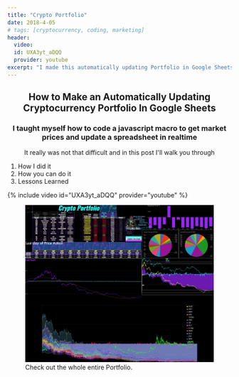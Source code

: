 ```yaml
---
title: "Crypto Portfolio"
date: 2018-4-05
# tags: [cryptocurrency, coding, marketing]
header:
  video:
  id: UXA3yt_aDQQ
  provider: youtube
excerpt: "I made this automatically updating Portfolio in Google Sheets"
---
```

<center>
<h2> How to Make an Automatically Updating Cryptocurrency Portfolio In Google Sheets </h2>
<h3>
I taught myself how to code a javascript macro to get market prices and update a spreadsheet in realtime
</h3>
<p>
It really was not that difficult and in this post I'll walk you through
</center>

<ol type = "1">
<li>How I did it</li>
<li>How you can do it</li>
<li>Lessons Learned</li>
</ol>
</p>


{% include video id="UXA3yt_aDQQ" provider="youtube" %}


<figure class="align-center">
  <img src="/images/crypto.png" alt="">
  <figcaption>Check out the whole entire Portfolio.</figcaption>
</figure>
